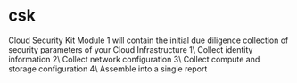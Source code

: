 # csk
Cloud Security Kit
Module 1 will contain the initial due diligence collection of security parameters of your Cloud Infrastructure
1\ Collect identity information
2\ Collect network configuration
3\ Collect compute and storage configuration
4\ Assemble into a single report

